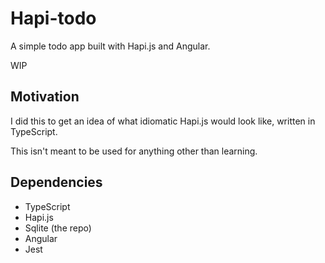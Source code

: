 # Hapi-todo

A simple todo app built with Hapi.js and Angular.

WIP

## Motivation

I did this to get an idea of what idiomatic Hapi.js would look like, written in TypeScript.

This isn't meant to be used for anything other than learning.

## Dependencies
 - TypeScript
 - Hapi.js
 - Sqlite (the repo)
 - Angular 
 - Jest
